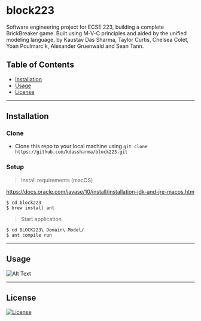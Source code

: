 # block223
Software engineering project for ECSE 223, building a complete BrickBreaker game. Built using M-V-C principles and aided by the unified modeling language, by Kaustav Das Sharma, Taylor Curtis, Chelsea Colet, Yoan Poulmarc'k, Alexander Gruenwald and Sean Tann.


## Table of Contents

- [Installation](#installation)
- [Usage](#usage)
- [License](#license)

---

## Installation

### Clone

- Clone this repo to your local machine using `git clone https://github.com/kdassharma/block223.git`

### Setup

> Install requirements (macOS)

https://docs.oracle.com/javase/10/install/installation-jdk-and-jre-macos.htm 

```shell
$ cd block223
$ brew install ant
```

> Start application

```shell
$ cd BLOCK223\ Domain\ Model/
$ ant compile run
```

---

## Usage
![Alt Text](https://media.giphy.com/media/Xy0cbdQRsVZWhKYkJS/giphy.gif)

---

## License

[![License](http://img.shields.io/:license-mit-blue.svg?style=flat-square)](http://badges.mit-license.org)
